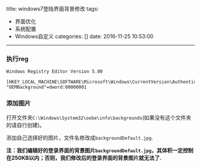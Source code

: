 title: windows7登陆界面背景修改
tags: 
 - 界面优化
 - 系统配置
 - Windows自定义
categories: []
date: 2016-11-25 10:53:00
---
### 执行reg

```reg
Windows Registry Editor Version 5.00

[HKEY_LOCAL_MACHINE\SOFTWARE\Microsoft\Windows\CurrentVersion\Authentication\LogonUI\Background]
"OEMBackground"=dword:00000001
```
### 添加图片

打开文件夹`C:\Windows\System32\oobe\info\backgrounds`(如果没有这个文件夹的请自行创建)。

添加自己选择好的图片，文件名修改成`backgroundDefault.jpg`.

**注：我们编辑好的登录界面的背景图片`backgroundDefault.jpg`，其体积一定控制在250KB以内；否则，我们修改后的登录界面的背景图片就无法了.**